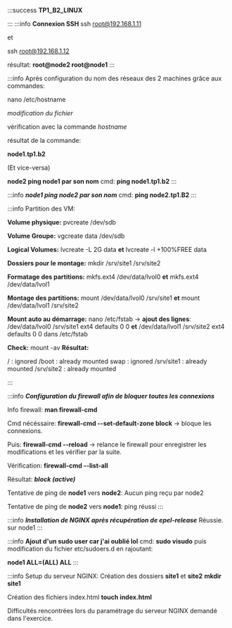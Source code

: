 :::success
**TP1_B2_LINUX** 

:::
:::info
**Connexion SSH**
ssh root@192.168.1.11

et 

ssh root@192.168.1.12

résultat:   **root@node2 
            root@node1**
:::

:::info
Après configuration du nom des réseaux des 2 machines grâce aux commandes:

nano /etc/hostname

*modification du fichier*

vérification avec la commande *hostname*

résultat de la commande: 

**node1.tp1.b2**

(Et vice-versa)

**node2 ping node1 par son nom**
cmd: **ping node1.tp1.b2**
:::

:::info
***node1 ping node2 par son nom***
cmd: **ping node2.tp1.B2**
:::

:::info
Partition des VM:

**Volume physique:** pvcreate /dev/sdb

**Volume Groupe:** vgcreate data /dev/sdb

**Logical Volumes:** lvcreate -L 2G data **et** lvcreate -l +100%FREE data

**Dossiers pour le montage:** mkdir /srv/site1 /srv/site2

**Formatage des partitions:** mkfs.ext4 /dev/data/lvol0 **et** mkfs.ext4 /dev/data/lvol1

**Montage des partitions:** mount /dev/data/lvol0 /srv/site1 **et** mount /dev/data/lvol1 /srv/site2

**Mount auto au démarrage:** nano /etc/fstab ->  **ajout des lignes**: /dev/data/lvol0 /srv/site1 ext4 defaults 0 0 **et** /dev/data/lvol1 /srv/site2 ext4 defaults 0 0 dans /etc/fstab
 
**Check:** mount -av 
**Résultat:**

/                : ignored
/boot            : already mounted
swap             : ignored
/srv/site1       : already mounted
/srv/site2       : already mounted


:::

:::info
***Configuration du firewall afin de bloquer toutes les connexions***


Info firewall: **man firewall-cmd**

Cmd nécéssaire: **firewall-cmd --set-default-zone block** -> bloque les connexions.

Puis: **firewall-cmd --reload** -> relance le firewall pour enregistrer les modifications et les vérifier par la suite.

Vérification: **firewall-cmd --list-all**

Résultat: ***block (active)***

Tentative de ping de **node1** vers **node2**: 
Aucun ping reçu par node2

Tentative de ping de **node2** vers **node1**: ping réussi
:::


:::info
***Installation de NGINX après récupération de epel-release***
Réussie. sur node1
:::

:::info
**Ajout d'un sudo user car j'ai oublié lol**
cmd: **sudo visudo** puis modification du fichier etc/sudoers.d en rajoutant: 

**node1    ALL=(ALL)    ALL**
:::

:::info
Setup du serveur NGINX: 
Création des dossiers **site1** et **site2**
    **mkdir site1**
    
Création des fichiers index.html
    **touch index.html**
    
Difficultés rencontrées lors du paramétrage du serveur NGINX demandé dans l'exercice.
    
